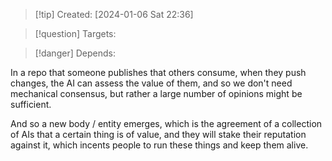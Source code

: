 
>[!tip] Created: [2024-01-06 Sat 22:36]

>[!question] Targets: 

>[!danger] Depends: 

In a repo that someone publishes that others consume, when they push changes, the AI can assess the value of them, and so we don't need mechanical consensus, but rather a large number of opinions might be sufficient.

And so a new body / entity emerges, which is the agreement of a collection of AIs that a certain thing is of value, and they will stake their reputation against it, which incents people to run these things and keep them alive.